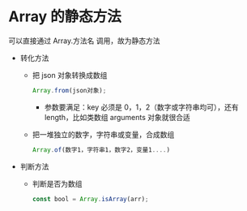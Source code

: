 # Array 的静态方法

可以直接通过 Array.方法名 调用，故为静态方法

- 转化方法

  - 把 json 对象转换成数组

    ```js
    Array.from(json对象);
    ```

    - 参数要满足：key 必须是 0，1，2（数字或字符串均可），还有 length，比如类数组 arguments 对象就很合适

  - 把一堆独立的数字，字符串或变量，合成数组
    ```js
    Array.of(数字1，字符串1，数字2，变量1....)
    ```

- 判断方法
  - 判断是否为数组
    ```js
    const bool = Array.isArray(arr);
    ```
